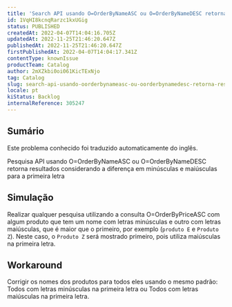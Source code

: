 ```yaml
---
title: 'Search API usando O=OrderByNameASC ou O=OrderByNameDESC retorna resultados considerando diferença em minúsculas e maiúsculas para a primeira letra'
id: 1VqHI8kcnqRarzc1kxUGig
status: PUBLISHED
createdAt: 2022-04-07T14:04:16.705Z
updatedAt: 2022-11-25T21:46:20.647Z
publishedAt: 2022-11-25T21:46:20.647Z
firstPublishedAt: 2022-04-07T14:04:17.341Z
contentType: knownIssue
productTeam: Catalog
author: 2mXZkbi0oi061KicTExNjo
tag: Catalog
slug: search-api-usando-oorderbynameasc-ou-oorderbynamedesc-retorna-resultados-considerando-diferenca-em-minusculas-e-maiusculas-para-a-primeira-letra
locale: pt
kiStatus: Backlog
internalReference: 305247
---
```


## Sumário

<div class="alert alert-info">
  <p>Este problema conhecido foi traduzido automaticamente do inglês.</p>
</div>


Pesquisa API usando O=OrderByNameASC ou O=OrderByNameDESC retorna resultados considerando a diferença em minúsculas e maiúsculas para a primeira letra



## Simulação


Realizar qualquer pesquisa utilizando a consulta O=OrderByPriceASC com algum produto que tem um nome com letras minúsculas e outro com letras maiúsculas, que é maior que o primeiro, por exemplo (`produto E` e `Produto Z`).
Neste caso, o `Produto Z` será mostrado primeiro, pois utiliza maiúsculas na primeira letra.



## Workaround


Corrigir os nomes dos produtos para todos eles usando o mesmo padrão: Todos com letras minúsculas na primeira letra ou Todos com letras maiúsculas na primeira letra.

